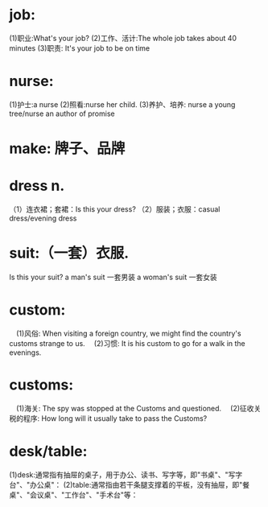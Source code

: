 # job: 
  (1)职业:What's your job?
  (2)工作、活计:The whole job takes about 40 minutes
  (3)职责: It's your job to be on time

# nurse:
  (1)护士:a nurse
  (2)照看:nurse her child.
  (3)养护、培养: nurse a young tree/nurse an author of promise

# make: 牌子、品牌
# dress  n.
 （1）连衣裙；套裙：Is this your dress?
 （2）服装；衣服：casual dress/evening dress
# suit:（一套）衣服.
  Is this your suit?
  a man's suit 一套男装
  a woman's suit 一套女装


# custom:
　(1)风俗: When visiting a foreign country, we might find the country's customs strange to us.
　(2)习惯: It is his custom to go for a walk in the evenings.

# customs:
　(1)海关: The spy was stopped at the Customs and questioned.
　(2)征收关税的程序: How long will it usually take to pass the Customs?

# desk/table:
  (1)desk:通常指有抽屉的桌子，用于办公、读书、写字等，即"书桌"、"写字台"、"办公桌"：
  (2)table:通常指由若干条腿支撑着的平板，没有抽屉，即"餐桌"、"会议桌"、"工作台"、"手术台"等：
